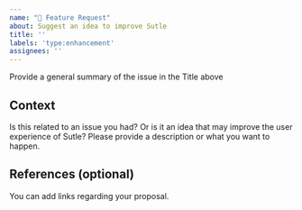 ```yaml
---
name: "🚀 Feature Request"
about: Suggest an idea to improve Sutle
title: ''
labels: 'type:enhancement'
assignees: ''
---
```


<!-- Please search existing issues to avoid creating duplicates. -->

Provide a general summary of the issue in the Title above

## Context

Is this related to an issue you had? Or is it an idea that may improve the user experience of Sutle? Please provide a description or what you want to happen.

## References (optional)

You can add links regarding your proposal.
